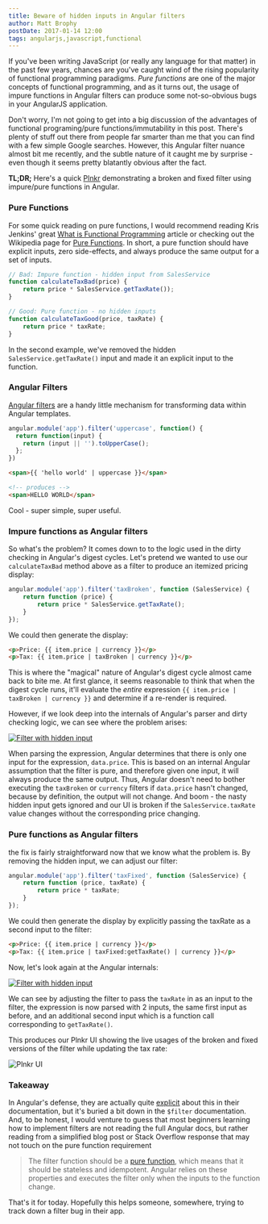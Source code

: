 ```yaml
---
title: Beware of hidden inputs in Angular filters
author: Matt Brophy
postDate: 2017-01-14 12:00
tags: angularjs,javascript,functional
---
```


If you've been writing JavaScript (or really any language for that matter) in the past few years, chances are you've caught wind of the rising popularity of functional programming paradigms.  _Pure functions_ are one of the major concepts of functional programming, and as it turns out, the usage of impure functions in Angular filters can produce some not-so-obvious bugs in your AngularJS application.

Don't worry, I'm not going to get into a big discussion of the advantages of functional programing/pure functions/immutability in this post.  There's plenty of stuff out there from people far smarter than me that you can find with a few simple Google searches.  However, this Angular filter nuance almost bit me recently, and the subtle nature of it caught me by surprise - even though it seems pretty blatantly obvious after the fact.  

**TL;DR;** Here's a quick [Plnkr][plnkr] demonstrating a broken and fixed filter using impure/pure functions in Angular.

### Pure Functions

For some quick reading on pure functions, I would recommend reading Kris Jenkins' great [What is Functional Programming][what-is-functional] article or checking out the Wikipedia page for [Pure Functions][pure-function].  In short, a pure function should have explicit inputs, zero side-effects, and always produce the same output for a set of inputs.

```javascript
// Bad: Impure function - hidden input from SalesService
function calculateTaxBad(price) {
    return price * SalesService.getTaxRate());
}

// Good: Pure function - no hidden inputs
function calculateTaxGood(price, taxRate) {
    return price * taxRate;
}
```

In the second example, we've removed the hidden `SalesService.getTaxRate()` input and made it an explicit input to the function.

### Angular Filters

[Angular filters][angular-filters] are a handy little mechanism for transforming data within Angular templates.

```javascript
angular.module('app').filter('uppercase', function() {
  return function(input) {
    return (input || '').toUpperCase();
  };
})
```

```html
<span>{{ 'hello world' | uppercase }}</span>

<!-- produces -->
<span>HELLO WORLD</span>
```

Cool - super simple, super useful.

### Impure functions as Angular filters

So what's the problem?  It comes down to to the logic used in the dirty checking in Angular's digest cycles.  Let's pretend we wanted to use our `calculateTaxBad` method above as a filter to produce an itemized pricing display:

```javascript
angular.module('app').filter('taxBroken', function (SalesService) {
    return function (price) {
        return price * SalesService.getTaxRate();
    }    
});
```

We could then generate the display:

```html
<p>Price: {{ item.price | currency }}</p>
<p>Tax: {{ item.price | taxBroken | currency }}</p>
```

This is where the "magical" nature of Angular's digest cycle almost came back to bite me.  At first glance, it seems reasonable to think that when the digest cycle runs, it'll evaluate the _entire_ expression `{{ item.price | taxBroken | currency }}` and determine if a re-render is required.  

However, if we look deep into the internals of Angular's parser and dirty checking logic, we can see where the problem arises:

[![Filter with hidden input](/images/post/beware-hidden-inputs-in-angular-filters/parser-filter-impure.png)](/images/post/beware-hidden-inputs-in-angular-filters/parser-filter-impure.png)

When parsing the expression, Angular determines that there is only one input for the expression, `data.price`.  This is based on an internal Angular assumption that the filter is pure, and therefore given one input, it will always produce the same output.  Thus, Angular doesn't need to bother executing the `taxBroken` or `currency` filters if `data.price` hasn't changed, because by definition, the output will not change.  And boom - the nasty hidden input gets ignored and our UI is broken if the `SalesService.taxRate` value changes without the corresponding price changing.

### Pure functions as Angular filters

the fix is fairly straightforward now that we know what the problem is.  By removing the hidden input, we can adjust our filter:

```javascript
angular.module('app').filter('taxFixed', function (SalesService) {
    return function (price, taxRate) {
        return price * taxRate;
    }    
});
```

We could then generate the display by explicitly passing the taxRate as a second input to the filter:

```html
<p>Price: {{ item.price | currency }}</p>
<p>Tax: {{ item.price | taxFixed:getTaxRate() | currency }}</p>
```

Now, let's look again at the Angular internals:

[![Filter with hidden input](/images/post/beware-hidden-inputs-in-angular-filters/parser-filter-pure.png)](/images/post/beware-hidden-inputs-in-angular-filters/parser-filter-pure.png)

We can see by adjusting the filter to pass the `taxRate` in as an input to the filter, the expression is now parsed with 2 inputs, the same first input as before, and an additional second input which is a function call corresponding to `getTaxRate()`.  

This produces our Plnkr UI showing the live usages of the broken and fixed versions of the filter while updating the tax rate:

![Plnkr UI](/images/post/beware-hidden-inputs-in-angular-filters/output.png)

### Takeaway

In Angular's defense, they are actually quite [explicit][custom-filters] about this in their documentation, but it's buried a bit down in the `$filter` documentation.  And, to be honest, I would venture to guess that most beginners learning how to implement filters are not reading the full Angular docs, but rather reading from a simplified blog post or Stack Overflow response that may not touch on the pure function requirement

 >  The filter function should be a [pure function][pure-function], which means that it should be stateless and idempotent. Angular relies on these properties and executes the filter only when the inputs to the function change.

That's it for today.  Hopefully this helps someone, somewhere, trying to track down a filter bug in their app.

[plnkr]: https://plnkr.co/edit/WMMNWiSqE0Uij9ZXwy4G?p=preview "Broken Filter Example"
[angular-filters]: https://code.angularjs.org/1.4.14/docs/guide/filter "Angular Filters"
[custom-filters]: https://code.angularjs.org/1.4.14/docs/guide/filter#creating-custom-filters "Angular Custom Filters"
[pure-function]: https://en.wikipedia.org/wiki/Pure_function "Pure Function"
[what-is-functional]: http://blog.jenkster.com/2015/12/what-is-functional-programming.html "What is Functional Programming"


